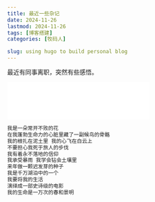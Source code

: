 ```yaml
---
title: 最近一些杂记
date: 2024-11-26
lastmod: 2024-11-26
tags: [博客搭建]
categories: [牧码人]

slug: using hugo to build personal blog
---
```

<!--more-->
最近有同事离职，突然有些感悟。
<!--more-->

<iframe frameborder="no" border="0" marginwidth="0" marginheight="0" width=330 height=86 src="//music.163.com/outchain/player?type=2&id=2131024230&auto=1&height=66"></iframe>
<br>

```go
我是一朵常开不败的花
在我蓬勃生命力的心脏里藏了一副候鸟的骨骼
我的根扎在泥土里 我的心飞在白云上
不要担心我死于旅人的步伐
我有着永不落地的信仰
我承受暴雨 我学会钻会土壤里
来年做一颗迟发芽的种子
我是千万湖泊中的一个
我要将我的生活
演绎成一部史诗级的电影
我的生命是一万次的春和景明
```